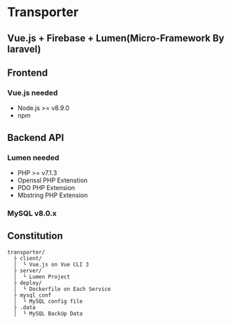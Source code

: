 # Transporter
## Vue.js + Firebase + Lumen(Micro-Framework By laravel)

## Frontend
### Vue.js needed
- Node.js >= v8.9.0
- npm

## Backend API
### Lumen needed
- PHP >= v7.1.3
- Openssl PHP Extenstion
- PDO PHP Extension
- Mbstring PHP Extension

### MySQL v8.0.x

## Constitution
```
transporter/  
  ├ client/
  │  └ Vue.js on Vue CLI 3
  ├ server/
  │  └ Lumen Project
  ├ deploy/
  │  └ Dockerfile on Each Service
  ├ mysql_conf
  │  └ MySQL config file
  ├ .data
  │  └ MySQL BackUp Data
```

